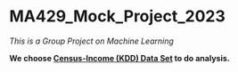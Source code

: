 # MA429_Mock_Project_2023

*This is a Group Project on Machine Learning*

**We choose [Census-Income (KDD) Data Set](https://archive.ics.uci.edu/ml/datasets/Census-Income+%28KDD%29) to do analysis.**
